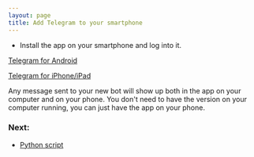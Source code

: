 ```yaml
---
layout: page
title: Add Telegram to your smartphone
---
```


- Install the app on your smartphone and log into it.  

[Telegram for Android](https://play.google.com/store/apps/details?id=org.telegram.messenger&hl=en_US&gl=US)

[Telegram for iPhone/iPad](https://apps.apple.com/app/telegram-messenger/id686449807)


Any message sent to your new bot will show up both in the app on your computer and on your phone.  You don't need to have the version on your computer running, you can just have the app on your phone.

### Next:
- [Python script](python_script.html)
